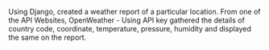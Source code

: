 Using Django, created a weather report of a particular location.
From one of the API Websites, OpenWeather - Using API key gathered the details of country code, coordinate, temperature, pressure, humidity and displayed the same on the report.
